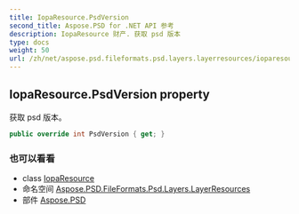 ```yaml
---
title: IopaResource.PsdVersion
second_title: Aspose.PSD for .NET API 参考
description: IopaResource 财产. 获取 psd 版本
type: docs
weight: 50
url: /zh/net/aspose.psd.fileformats.psd.layers.layerresources/ioparesource/psdversion/
---
```

## IopaResource.PsdVersion property

获取 psd 版本。

```csharp
public override int PsdVersion { get; }
```

### 也可以看看

* class [IopaResource](../)
* 命名空间 [Aspose.PSD.FileFormats.Psd.Layers.LayerResources](../../ioparesource/)
* 部件 [Aspose.PSD](../../../)


